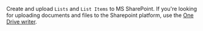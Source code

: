 Create and upload `Lists` and `List Items` to MS SharePoint. If you're looking for uploading documents and files to the 
Sharepoint platform, use the [One Drive writer](https://components.keboola.com/components/jakub-bartel.wr-onedrive).